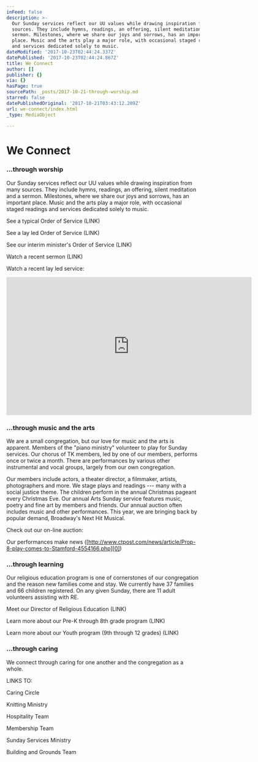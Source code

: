 ```yaml
---
inFeed: false
description: >-
  Our Sunday services reflect our UU values while drawing inspiration from many
  sources. They include hymns, readings, an offering, silent meditation and a
  sermon. Milestones, where we share our joys and sorrows, has an important
  place. Music and the arts play a major role, with occasional staged readings
  and services dedicated solely to music.
dateModified: '2017-10-23T02:44:24.337Z'
datePublished: '2017-10-23T02:44:24.867Z'
title: We Connect
author: []
publisher: {}
via: {}
hasPage: true
sourcePath: _posts/2017-10-21-through-worship.md
starred: false
datePublishedOriginal: '2017-10-21T03:43:12.209Z'
url: we-connect/index.html
_type: MediaObject

---
```

# We Connect

### ...through worship

Our Sunday services reflect our UU values while drawing inspiration from many sources. They include hymns, readings, an offering, silent meditation and a sermon. Milestones, where we share our joys and sorrows, has an important place. Music and the arts play a major role, with occasional staged readings and services dedicated solely to music.

See a typical Order of Service (LINK)

See a lay led Order of Service (LINK)

See our interim minister's Order of Service (LINK)

Watch a recent sermon (LINK)

Watch a recent lay led service:

<iframe src="https://cdn.embedly.com/widgets/media.html?src=https%3A%2F%2Fwww.youtube.com%2Fembed%2F2XGfUENYSS4%3Ffeature%3Doembed&amp;url=http%3A%2F%2Fwww.youtube.com%2Fwatch%3Fv%3D2XGfUENYSS4&amp;image=https%3A%2F%2Fi.ytimg.com%2Fvi%2F2XGfUENYSS4%2Fhqdefault.jpg&amp;key=a715cf41cc93453ca338d350cd26f87b&amp;type=text%2Fhtml&amp;schema=youtube" width="640" height="360" scrolling="no" frameborder="0" allowfullscreen="" style=""></iframe>

### ...through music and the arts

We are a small congregation, but our love for music and the arts is apparent. Members of the "piano ministry" volunteer to play for Sunday services. Our chorus of TK members, led by one of our members, performs once or twice a month. There are performances by various other instrumental and vocal groups, largely from our own congregation.

Our members include actors, a theater director, a filmmaker, artists, photographers and more. We stage plays and readings --- many with a social justice theme. The children perform in the annual Christmas pageant every Christmas Eve. Our annual Arts Sunday service features music, poetry and fine art by members and friends. Our annual auction often includes music and other performances. This year, we are bringing back by popular demand, Broadway's Next Hit Musical.

Check out our on-line auction:

Our performances make news ([http://www.ctpost.com/news/article/Prop-8-play-comes-to-Stamford-4554166.php][0])

### ...through learning

Our religious education program is one of cornerstones of our congregation and the reason new families come and stay. We currently have 37 families and 66 children registered. On any given Sunday, there are 11 adult volunteers assisting with RE.

Meet our Director of Religious Education (LINK)

Learn more about our Pre-K through 8th grade program (LINK)

Learn more about our Youth program (9th through 12 grades) (LINK)

### ...through caring

We connect through caring for one another and the congregation as a whole.

LINKS TO:

Caring Circle

Knitting Ministry

Hospitality Team

Membership Team

Sunday Services Ministry

Building and Grounds Team

[0]: http://www.ctpost.com/news/article/Prop-8-play-comes-to-Stamford-4554166.php "CT Post Prop 8 Story"